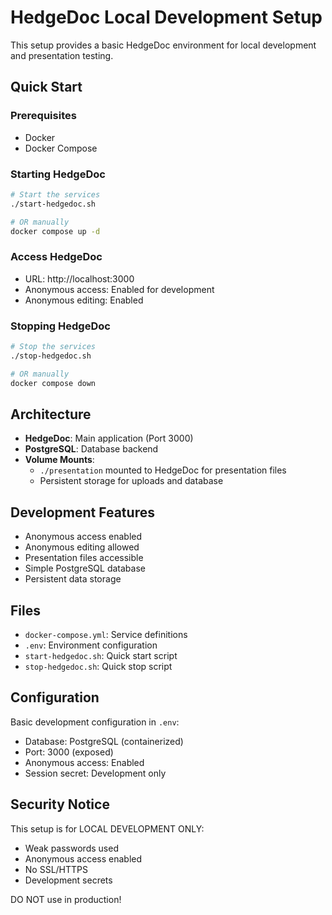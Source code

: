 # HedgeDoc Local Development Setup

This setup provides a basic HedgeDoc environment for local development and presentation testing.

## Quick Start

### Prerequisites
- Docker
- Docker Compose

### Starting HedgeDoc

```bash
# Start the services
./start-hedgedoc.sh

# OR manually
docker compose up -d
```

### Access HedgeDoc
- URL: http://localhost:3000
- Anonymous access: Enabled for development
- Anonymous editing: Enabled

### Stopping HedgeDoc

```bash
# Stop the services
./stop-hedgedoc.sh

# OR manually
docker compose down
```

## Architecture

- **HedgeDoc**: Main application (Port 3000)
- **PostgreSQL**: Database backend
- **Volume Mounts**: 
  - `./presentation` mounted to HedgeDoc for presentation files
  - Persistent storage for uploads and database

## Development Features

- Anonymous access enabled
- Anonymous editing allowed
- Presentation files accessible
- Simple PostgreSQL database
- Persistent data storage

## Files

- `docker-compose.yml`: Service definitions
- `.env`: Environment configuration
- `start-hedgedoc.sh`: Quick start script
- `stop-hedgedoc.sh`: Quick stop script

## Configuration

Basic development configuration in `.env`:
- Database: PostgreSQL (containerized)
- Port: 3000 (exposed)
- Anonymous access: Enabled
- Session secret: Development only

## Security Notice

This setup is for LOCAL DEVELOPMENT ONLY:
- Weak passwords used
- Anonymous access enabled
- No SSL/HTTPS
- Development secrets

DO NOT use in production!